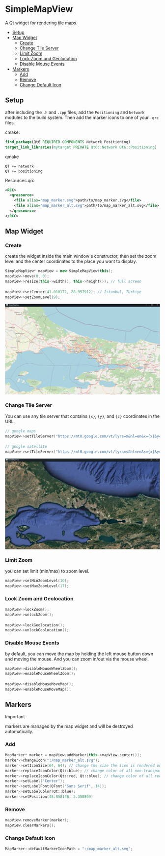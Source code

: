 # SimpleMapView

A Qt widget for rendering tile maps.

- [Setup](#setup)
- [Map Widget](#map-widget)
    - [Create](#create)
    - [Change Tile Server](#change-tile-server)
    - [Limit Zoom](#limit-zoom)
    - [Lock Zoom and Geolocation](#lock-zoom-and-geolocation)
    - [Disable Mouse Events](#disable-mouse-events)
- [Markers](#markers)
    - [Add](#add)
    - [Remove](#remove)
    - [Change Default Icon](#change-default-icon)

## Setup

after including the ``.h`` and ``.cpp`` files, add the ``Positioning`` and ``Network`` modules to the build system.
Then add the marker icons to one of your ``.qrc`` files.

cmake:
```cmake
find_package(Qt6 REQUIRED COMPONENTS Network Positioning)
target_link_libraries(mytarget PRIVATE Qt6::Network Qt6::Positioning)
```

qmake
```
QT += network
QT += positioning
```

Resources.qrc
```xml
<RCC>
  <qresource>
    <file alias="map_marker.svg">path/to/map_marker.svg</file>
    <file alias="map_marker_alt.svg">path/to/map_marker_alt.svg</file>
  </qresource>
</RCC>
```

## Map Widget

### Create

create the widget inside the main window's constructor, then set the zoom level and the center coordinates to the place you want to display.

```c++
SimpleMapView* mapView = new SimpleMapView(this);
mapView->move(0, 0);
mapView->resize(this->width(), this->height()); // full screen

mapView->setCenter(41.010172, 28.957912); // İstanbul, Türkiye
mapView->setZoomLevel(9);
```

![default_map](readme_images/map.png)

### Change Tile Server

You can use any tile server that contains ``{x}``, ``{y}``, and ``{z}`` coordinates in the URL.

```c++
// google maps
mapView->setTileServer("https://mt0.google.com/vt/lyrs=m&hl=en&x={x}&y={y}&z={z}&s=Ga");

// google satellite
mapView->setTileServer("https://mt0.google.com/vt/lyrs=s&hl=en&x={x}&y={y}&z={z}&s=Ga");
``` 
![satellite_map](readme_images/map_satellite.png)

### Limit Zoom

you can set limit (min/max) to zoom level.
```c++
mapView->setMinZoomLevel(10);
mapView->setMaxZoomLevel(17);
```

### Lock Zoom and Geolocation

```c++
mapView->lockZoom();
mapView->unlockZoom();

mapView->lockGeolocation();
mapView->unlockGeolocation();
```

### Disable Mouse Events

by default, you can move the map by holding the left mouse button down and moving the mouse. And you can zoom in/out via the mouse wheel.

```c++
mapView->disableMouseWheelZoom();
mapView->enableMouseWheelZoom();

mapView->disableMouseMoveMap();
mapView->enableMouseMoveMap();
```

## Markers

> [!IMPORTANT]
> markers are managed by the map widget and will be destroyed automatically.

### Add

```c++
MapMarker* marker = mapView.addMarker(this->mapView.center());
marker->changeIcon(":/map_marker_alt.svg");
marker->setIconSize(64, 64); // change the size the icon is rendered on map
marker->replaceIconColor(Qt::blue); // change color of all non-transparent pixels
marker->replaceIconColor(Qt::red, Qt::blue); // change color of all red pixels
marker->setLabel("Center");
marker->setLabelFont(QFont("Sans Serif", 14));
marker->setLabelColor(Qt::blue);
marker->setPosition(48.858148, 2.350809)
```

### Remove

```c++
mapView.removeMarker(marker);
mapView.clearMarkers();
```

### Change Default Icon

```c++
MapMarker::defaultMarkerIconPath = ":/map_marker_alt.svg";
```
